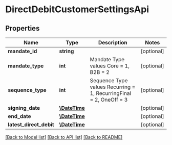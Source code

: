 # DirectDebitCustomerSettingsApi

## Properties
Name | Type | Description | Notes
------------ | ------------- | ------------- | -------------
**mandate_id** | **string** |  | [optional] 
**mandate_type** | **int** | Mandate Type values  Core &#x3D; 1,  B2B &#x3D; 2 | [optional] 
**sequence_type** | **int** | Sequence Type values  Recurring &#x3D; 1,  RecurringFinal &#x3D; 2,  OneOff &#x3D; 3 | [optional] 
**signing_date** | [**\DateTime**](\DateTime.md) |  | [optional] 
**end_date** | [**\DateTime**](\DateTime.md) |  | [optional] 
**latest_direct_debit** | [**\DateTime**](\DateTime.md) |  | [optional] 

[[Back to Model list]](../README.md#documentation-for-models) [[Back to API list]](../README.md#documentation-for-api-endpoints) [[Back to README]](../README.md)



